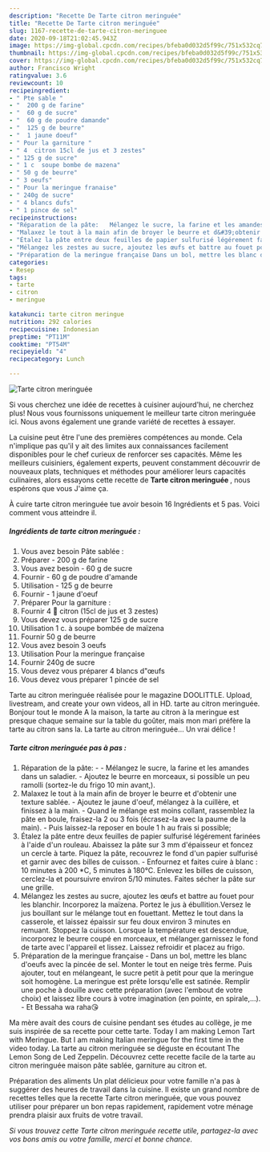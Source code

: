 ```yaml
---
description: "Recette De Tarte citron meringuée"
title: "Recette De Tarte citron meringuée"
slug: 1167-recette-de-tarte-citron-meringuee
date: 2020-09-18T21:02:45.943Z
image: https://img-global.cpcdn.com/recipes/bfeba0d032d5f99c/751x532cq70/tarte-citron-meringuee-photo-principale-de-la-recette.jpg
thumbnail: https://img-global.cpcdn.com/recipes/bfeba0d032d5f99c/751x532cq70/tarte-citron-meringuee-photo-principale-de-la-recette.jpg
cover: https://img-global.cpcdn.com/recipes/bfeba0d032d5f99c/751x532cq70/tarte-citron-meringuee-photo-principale-de-la-recette.jpg
author: Francisco Wright
ratingvalue: 3.6
reviewcount: 10
recipeingredient:
- " Pte sable "
- "  200 g de farine"
- "  60 g de sucre"
- "  60 g de poudre damande"
- "  125 g de beurre"
- "  1 jaune doeuf"
- " Pour la garniture "
- " 4  citron 15cl de jus et 3 zestes"
- " 125 g de sucre"
- " 1 c  soupe bombe de mazena"
- " 50 g de beurre"
- " 3 oeufs"
- " Pour la meringue franaise"
- " 240g de sucre"
- " 4 blancs dufs"
- " 1 pince de sel"
recipeinstructions:
- "Réparation de la pâte:   Mélangez le sucre, la farine et les amandes dans un saladier. Ajoutez le beurre en morceaux, si possible un peu ramolli (sortez-le du frigo 10 min avant,)."
- "Malaxez le tout à la main afin de broyer le beurre et d&#39;obtenir une texture sablée. Ajoutez le jaune d&#39;oeuf, mélangez à la cuillère, et finissez à la main. Quand le mélange est moins collant, rassemblez la pâte en boule, fraisez-la 2 ou 3 fois (écrasez-la avec la paume de la main). Puis laissez-la reposer en boule 1 h au frais si possible;"
- "Étalez la pâte entre deux feuilles de papier sulfurisé légérement farinées à l&#39;aide d&#39;un rouleau. Abaissez la pâte sur 3 mm d&#39;épaisseur et foncez un cercle à tarte. Piquez la pâte, recouvrez le fond d&#39;un papier sulfurisé et garnir avec des billes de cuisson. Enfournez et faites cuire à blanc : 10 minutes à 200 *C, 5 minutes à 180°C. Enlevez les billes de cuisson, cerclez-la et poursuivre environ 5/10 minutes. Faites sécher la pâte sur une grille."
- "Mélangez les zestes au sucre, ajoutez les œufs et battre au fouet pour les blanchir. Incorporez la maïzena. Portez le jus à ébullition.Versez le jus bouillant sur le mélange tout en fouettant. Mettez le tout dans la casserole, et laissez épaissir sur feu doux environ 3 minutes en remuant. Stoppez la cuisson. Lorsque la température est descendue, incorporez le beurre coupé en morceaux, et mélanger.garnissez le fond de tarte avec l&#39;appareil et lissez. Laissez refroidir et placez au frigo."
- "Préparation de la meringue française Dans un bol, mettre les blanc d&#39;oeufs avec la pincée de sel. Monter le tout en neige très ferme. Puis ajouter, tout en mélangeant, le sucre petit à petit pour que la meringue soit homogène. La meringue est prête lorsqu&#39;elle est satinée. Remplir une poche à douille avec cette préparation (avec l&#39;embout de votre choix) et laissez libre cours à votre imagination (en pointe, en spirale,...).  Et Bessaha wa raha😘"
categories:
- Resep
tags:
- tarte
- citron
- meringue

katakunci: tarte citron meringue 
nutrition: 292 calories
recipecuisine: Indonesian
preptime: "PT11M"
cooktime: "PT54M"
recipeyield: "4"
recipecategory: Lunch

---
```



![Tarte citron meringuée](https://img-global.cpcdn.com/recipes/bfeba0d032d5f99c/751x532cq70/tarte-citron-meringuee-photo-principale-de-la-recette.jpg)

Si vous cherchez une idée de recettes à cuisiner aujourd'hui, ne cherchez plus! Nous vous fournissons uniquement le meilleur tarte citron meringuée ici. Nous avons également une grande variété de recettes à essayer.

La cuisine peut être l'une des premières compétences au monde. Cela n'implique pas qu'il y ait des limites aux connaissances facilement disponibles pour le chef curieux de renforcer ses capacités. Même les meilleurs cuisiniers, également experts, peuvent constamment découvrir de nouveaux plats, techniques et méthodes pour améliorer leurs capacités culinaires, alors essayons cette recette de <strong> Tarte citron meringuée </strong>, nous espérons que vous J'aime ça.

<!--inarticleads1-->

À cuire tarte citron meringuée tue avoir besoin 16 Ingrédients et 5 pas. Voici comment vous atteindre il.

##### Ingrédients de tarte citron meringuée :

1. Vous avez besoin  Pâte sablée :
1. Préparer  - 200 g de farine
1. Vous avez besoin  - 60 g de sucre
1. Fournir  - 60 g de poudre d&#39;amande
1. Utilisation  - 125 g de beurre
1. Fournir  - 1 jaune d&#39;oeuf
1. Préparer  Pour la garniture :
1. Fournir  4 🍋 citron (15cl de jus et 3 zestes)
1. Vous devez vous préparer  125 g de sucre
1. Utilisation  1 c. à soupe bombée de maïzena
1. Fournir  50 g de beurre
1. Vous avez besoin  3 oeufs
1. Utilisation  Pour la meringue française
1. Fournir  240g de sucre
1. Vous devez vous préparer  4 blancs d&#34;œufs
1. Vous devez vous préparer  1 pincée de sel


Tarte au citron meringuée réalisée pour le magazine DOOLITTLE. Upload, livestream, and create your own videos, all in HD. tarte au citron meringuée. Bonjour tout le monde A la maison, la tarte au citron à la meringue est presque chaque semaine sur la table du goûter, mais mon mari préfère la tarte au citron sans la. La tarte au citron meringuée… Un vrai délice ! 

<!--inarticleads2-->

##### Tarte citron meringuée pas à pas :

1. Réparation de la pâte:  -  - Mélangez le sucre, la farine et les amandes dans un saladier. - Ajoutez le beurre en morceaux, si possible un peu ramolli (sortez-le du frigo 10 min avant,).
1. Malaxez le tout à la main afin de broyer le beurre et d&#39;obtenir une texture sablée. - Ajoutez le jaune d&#39;oeuf, mélangez à la cuillère, et finissez à la main. - Quand le mélange est moins collant, rassemblez la pâte en boule, fraisez-la 2 ou 3 fois (écrasez-la avec la paume de la main). - Puis laissez-la reposer en boule 1 h au frais si possible;
1. Étalez la pâte entre deux feuilles de papier sulfurisé légérement farinées à l&#39;aide d&#39;un rouleau. Abaissez la pâte sur 3 mm d&#39;épaisseur et foncez un cercle à tarte. Piquez la pâte, recouvrez le fond d&#39;un papier sulfurisé et garnir avec des billes de cuisson. - Enfournez et faites cuire à blanc : 10 minutes à 200 *C, 5 minutes à 180°C. Enlevez les billes de cuisson, cerclez-la et poursuivre environ 5/10 minutes. Faites sécher la pâte sur une grille.
1. Mélangez les zestes au sucre, ajoutez les œufs et battre au fouet pour les blanchir. Incorporez la maïzena. Portez le jus à ébullition.Versez le jus bouillant sur le mélange tout en fouettant. Mettez le tout dans la casserole, et laissez épaissir sur feu doux environ 3 minutes en remuant. Stoppez la cuisson. Lorsque la température est descendue, incorporez le beurre coupé en morceaux, et mélanger.garnissez le fond de tarte avec l&#39;appareil et lissez. Laissez refroidir et placez au frigo.
1. Préparation de la meringue française - Dans un bol, mettre les blanc d&#39;oeufs avec la pincée de sel. Monter le tout en neige très ferme. Puis ajouter, tout en mélangeant, le sucre petit à petit pour que la meringue soit homogène. La meringue est prête lorsqu&#39;elle est satinée. Remplir une poche à douille avec cette préparation (avec l&#39;embout de votre choix) et laissez libre cours à votre imagination (en pointe, en spirale,...).  - Et Bessaha wa raha😘


Ma mère avait des cours de cuisine pendant ses études au collège, je me suis inspirée de sa recette pour cette tarte. Today I am making Lemon Tart with Meringue. But I am making Italian meringue for the first time in the video today. La tarte au citron meringuée se déguste en écoutant The Lemon Song de Led Zeppelin. Découvrez cette recette facile de la tarte au citron meringuée maison pâte sablée, garniture au citron et. 

<!--inarticleads1-->

<p>
Préparation des aliments Un plat délicieux pour votre famille n'a pas à suggérer des heures de travail dans la cuisine. Il existe un grand nombre de recettes telles que la recette Tarte citron meringuée, que vous pouvez utiliser pour préparer un bon repas rapidement, rapidement votre ménage prendra plaisir aux fruits de votre travail.
</p>

<p>
<i>Si vous trouvez cette Tarte citron meringuée recette utile, partagez-la avec vos bons amis ou votre famille, merci et bonne chance.</i>
</p>
